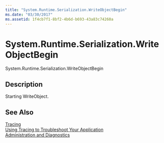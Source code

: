 ```yaml
---
title: "System.Runtime.Serialization.WriteObjectBegin"
ms.date: "03/30/2017"
ms.assetid: 1f4cb7f1-8bf2-4b6d-b693-43a83c74260a
---
```

# System.Runtime.Serialization.WriteObjectBegin
System.Runtime.Serialization.WriteObjectBegin  
  
## Description  
 Starting WriteObject.  
  
## See Also  
 [Tracing](../../../../../docs/framework/wcf/diagnostics/tracing/index.md)  
 [Using Tracing to Troubleshoot Your Application](../../../../../docs/framework/wcf/diagnostics/tracing/using-tracing-to-troubleshoot-your-application.md)  
 [Administration and Diagnostics](../../../../../docs/framework/wcf/diagnostics/index.md)
